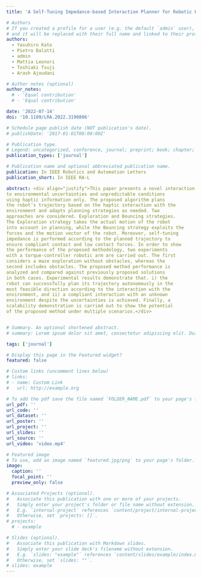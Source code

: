 ```yaml
---
title: 'A Self-Tuning Impedance-based Interaction Planner for Robotic Haptic Exploration'

# Authors
# If you created a profile for a user (e.g. the default `admin` user), write the username (folder name) here
# and it will be replaced with their full name and linked to their profile.
authors:
  - Yasuhiro Kato
  - Pietro Balatti
  - admin 
  - Mattia Leonori
  - Toshiaki Tsuji
  - Arash Ajoudani

# Author notes (optional)
author_notes:
  # - 'Equal contribution'
  # - 'Equal contribution'

date: '2022-07-14'
doi: '10.1109/LRA.2022.3190806'

# Schedule page publish date (NOT publication's date).
# publishDate: '2017-01-01T00:00:00Z'

# Publication type.
# Legend: uncategorized, conference, journal; preprint; book; chapter; thesis; patent
publication_types: ['journal']

# Publication name and optional abbreviated publication name.
publication: In IEEE Robotics and Automation Letters
publication_short: In IEEE RA-L

abstract: <div align="justify">This paper presents a novel interaction planning method that exploits impedance tuning techniques in response
to environmental uncertainties and unpredictable conditions
using haptic information only. The proposed algorithm plans
the robot’s trajectory based on the haptic interaction with the
environment and adapts planning strategies as needed. Two
approaches are considered. Exploration and Bouncing strategies.
The Exploration strategy takes the actual motion of the robot
into account in planning, while the Bouncing strategy exploits the
forces and the motion vector of the robot. Moreover, self-tuning
impedance is performed according to the planned trajectory to
ensure compliant contact and low contact forces. In order to show
the performance of the proposed methodology, two experiments
with a torque-controller robotic arm are carried out. The first
considers a maze exploration without obstacles, whereas the
second includes obstacles. The proposed method performance is
analyzed and compared against previously proposed solutions
in both cases. Experimental results demonstrate that. i) the
robot can successfully plan its trajectory autonomously in the
most feasible direction according to the interaction with the
environment, and ii) a compliant interaction with an unknown
environment despite the uncertainties is achieved. Finally, a
scalability demonstration is carried out to show the potential
of the proposed method under multiple scenarios.</div>


# Summary. An optional shortened abstract.
# summary: Lorem ipsum dolor sit amet, consectetur adipiscing elit. Duis posuere tellus ac convallis placerat. Proin tincidunt magna sed ex sollicitudin condimentum.

tags: ['journal']

# Display this page in the Featured widget?
featured: false

# Custom links (uncomment lines below)
# links:
# - name: Custom Link
#   url: http://example.org

# To add the pdf save the file named `FOLDER_NAME.pdf` to your page's folder.
url_pdf: ''
url_code: ''
url_dataset: ''
url_poster: ''
url_project: ''
url_slides: ''
url_source: ''
url_video: 'video.mp4'

# Featured image
# To use, add an image named `featured.jpg/png` to your page's folder.
image:
  caption: ''
  focal_point: ''
  preview_only: false

# Associated Projects (optional).
#   Associate this publication with one or more of your projects.
#   Simply enter your project's folder or file name without extension.
#   E.g. `internal-project` references `content/project/internal-project/index.md`.
#   Otherwise, set `projects: []`.
# projects:
  # - example

# Slides (optional).
#   Associate this publication with Markdown slides.
#   Simply enter your slide deck's filename without extension.
#   E.g. `slides: "example"` references `content/slides/example/index.md`.
#   Otherwise, set `slides: ""`.
# slides: example
---
```


<!-- {{% callout note %}}
Click the _Cite_ button above to demo the feature to enable visitors to import publication metadata into their reference management software.
{{% /callout %}}

{{% callout note %}}
Create your slides in Markdown - click the _Slides_ button to check out the example.
{{% /callout %}}

Supplementary notes can be added here, including [code, math, and images](https://wowchemy.com/docs/writing-markdown-latex/). -->
